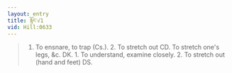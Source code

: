 ```yaml
---
layout: entry
title: རྙོང་√1
vid: Hill:0633
---
```

> 1. To ensnare, to trap (Cs.). 2. To stretch out CD. To stretch one's legs, &c. DK. 1. To understand, examine closely. 2. To stretch out (hand and feet) DS.
